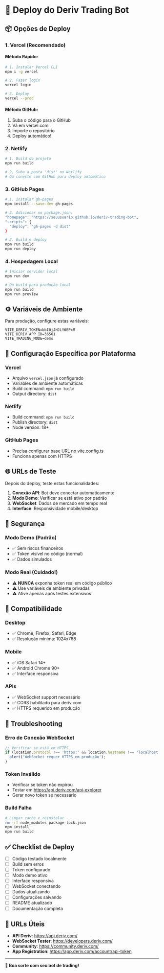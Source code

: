 # 🚀 Deploy do Deriv Trading Bot

## 📦 Opções de Deploy

### 1. Vercel (Recomendado)

#### Método Rápido:
```bash
# 1. Instalar Vercel CLI
npm i -g vercel

# 2. Fazer login
vercel login

# 3. Deploy
vercel --prod
```

#### Método GitHub:
1. Suba o código para o GitHub
2. Vá em vercel.com
3. Importe o repositório
4. Deploy automático!

### 2. Netlify

```bash
# 1. Build do projeto
npm run build

# 2. Suba a pasta 'dist' no Netlify
# Ou conecte com GitHub para deploy automático
```

### 3. GitHub Pages

```bash
# 1. Instalar gh-pages
npm install --save-dev gh-pages

# 2. Adicionar no package.json:
"homepage": "https://seuusuario.github.io/deriv-trading-bot",
"scripts": {
  "deploy": "gh-pages -d dist"
}

# 3. Build e deploy
npm run build
npm run deploy
```

### 4. Hospedagem Local

```bash
# Iniciar servidor local
npm run dev

# Ou build para produção local
npm run build
npm run preview
```

## ⚙️ Variáveis de Ambiente

Para produção, configure estas variáveis:

```env
VITE_DERIV_TOKEN=bbI0jJHJLY6EPxM
VITE_DERIV_APP_ID=36561
VITE_TRADING_MODE=demo
```

## 🔧 Configuração Específica por Plataforma

### Vercel
- Arquivo `vercel.json` já configurado
- Variables de ambiente automáticas
- Build command: `npm run build`
- Output directory: `dist`

### Netlify
- Build command: `npm run build`
- Publish directory: `dist`
- Node version: 18+

### GitHub Pages
- Precisa configurar base URL no vite.config.ts
- Funciona apenas com HTTPS

## 🌐 URLs de Teste

Depois do deploy, teste estas funcionalidades:

1. **Conexão API**: Bot deve conectar automaticamente
2. **Modo Demo**: Verificar se está ativo por padrão
3. **WebSocket**: Dados de mercado em tempo real
4. **Interface**: Responsividade mobile/desktop

## 🔐 Segurança

### Modo Demo (Padrão)
- ✅ Sem riscos financeiros
- ✅ Token visível no código (normal)
- ✅ Dados simulados

### Modo Real (Cuidado!)
- ⚠️ **NUNCA** exponha token real em código público
- ⚠️ Use variáveis de ambiente privadas
- ⚠️ Ative apenas após testes extensivos

## 📱 Compatibilidade

### Desktop
- ✅ Chrome, Firefox, Safari, Edge
- ✅ Resolução mínima: 1024x768

### Mobile
- ✅ iOS Safari 14+
- ✅ Android Chrome 90+
- ✅ Interface responsiva

### APIs
- ✅ WebSocket support necessário
- ✅ CORS habilitado para deriv.com
- ✅ HTTPS requerido em produção

## 🚨 Troubleshooting

### Erro de Conexão WebSocket
```javascript
// Verificar se está em HTTPS
if (location.protocol !== 'https:' && location.hostname !== 'localhost') {
  alert('WebSocket requer HTTPS em produção');
}
```

### Token Inválido
- Verificar se token não expirou
- Testar em https://api.deriv.com/api-explorer
- Gerar novo token se necessário

### Build Falha
```bash
# Limpar cache e reinstalar
rm -rf node_modules package-lock.json
npm install
npm run build
```

## ✅ Checklist de Deploy

- [ ] Código testado localmente
- [ ] Build sem erros
- [ ] Token configurado
- [ ] Modo demo ativo
- [ ] Interface responsiva
- [ ] WebSocket conectando
- [ ] Dados atualizando
- [ ] Configurações salvando
- [ ] README atualizado
- [ ] Documentação completa

## 🎯 URLs Úteis

- **API Deriv**: https://api.deriv.com/
- **WebSocket Tester**: https://developers.deriv.com/
- **Community**: https://community.deriv.com/
- **App Registration**: https://app.deriv.com/account/api-token

---

**🎉 Boa sorte com seu bot de trading!**

